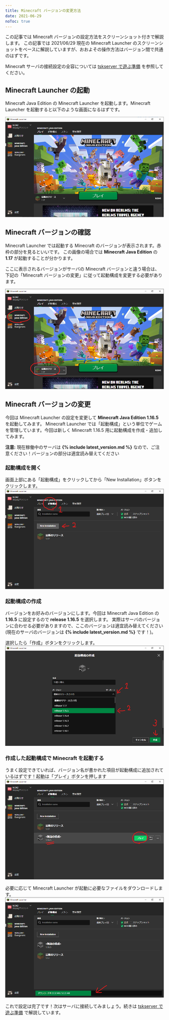 ```yaml
---
title: Minecraft バージョンの変更方法
date: 2021-06-29
noToc: true
---
```


この記事では Minecraft バージョンの設定方法をスクリーンショット付きで解説します。
この記事では 2021/06/29 現在の Minecraft Launcher のスクリーンショットをベースに解説していますが、おおよその操作方法はバージョン間で共通のはずです。

Minecraft サーバの接続設定の全容については [tskserver で遊ぶ準備](/introduction/prepare) を参照してください。

## Minecraft Launcher の起動
Minecraft Java Edition の Minecraft Launcher を起動します。Minecraft Launcher を起動すると以下のような画面になるはずです。

![Minecraft Launcher 起動画面](/introduction/img/launcher0.png)

## Minecraft バージョンの確認
Minecraft Launcher では起動する Minecraft のバージョンが表示されます。赤枠の部分を見るといいです。
この画像の場合では **Minecraft Java Edition** の **1.17** が起動することが分かります。

ここに表示されるバージョンがサーバの Minecraft バージョンと違う場合は、下記の「Minecraft バージョンの変更」に従って起動構成を変更する必要があります。

![Minecraft Launcher での Minecraft バージョン情報の確認](/introduction/img/launcher1.png)

## Minecraft バージョンの変更
今回は Minecraft Launcher の設定を変更して **Minecraft Java Edition 1.16.5** を起動してみます。
Minecraft Launcher では「起動構成」という単位でゲームを管理しています。今回は新しく Minecraft 1.16.5 用に起動構成を作成・追加してみます。

**注意:** 現在稼働中のサーバは **{% include latest_version.md %}** なので、ご注意ください！バージョンの部分は適宜読み替えてください

### 起動構成を開く
画面上部にある「起動構成」をクリックしてから「New Installation」ボタンをクリックします。
![起動構成の画面](/introduction/img/launcher2.png)

### 起動構成の作成
バージョンをお好みのバージョンにします。今回は Minecraft Java Edition の **1.16.5** に設定するので **release 1.16.5** を選択します。
実際はサーバのバージョンに合わせる必要がありますので、ここのバージョンは適宜読み替えてください (現在のサーバのバージョンは **{% include latest_version.md %}** です！)。

選択したら「作成」ボタンをクリックします。
![起動構成の作成画面](/introduction/img/launcher3.png)

### 作成した起動構成で Minecraft を起動する
うまく設定できていれば、バージョン名が書かれた項目が起動構成に追加されているはずです！起動は「プレイ」ボタンを押します
![起動構成追加後の画面](/introduction/img/launcher4.png)

必要に応じて Minecraft Launcher が起動に必要なファイルをダウンロードします。
![Minecraft 起動中の画面](/introduction/img/launcher5.png)

これで設定は完了です！次はサーバに接続してみましょう。続きは [tskserver で遊ぶ準備](/introduction/prepare) で解説しています。